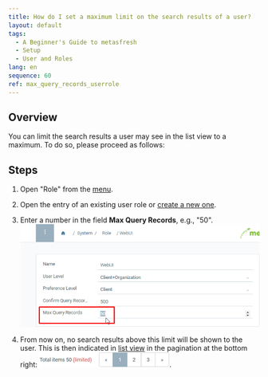 ```yaml
---
title: How do I set a maximum limit on the search results of a user?
layout: default
tags:
  - A Beginner's Guide to metasfresh
  - Setup
  - User and Roles
lang: en
sequence: 60
ref: max_query_records_userrole
---
```


## Overview
You can limit the search results a user may see in the list view to a maximum. To do so, please proceed as follows:

## Steps
1. Open "Role" from the [menu](Menu).
1. Open the entry of an existing user role or [create a new one](NewUserRole).
1. Enter a number in the field **Max Query Records**, e.g., "50".<br>
![](assets/Max_query_records_screenshot.png)

1. From now on, no search results above this limit will be shown to the user. This is then indicated in [list view](ViewModes#list-view) in the pagination at the bottom right: ![](assets/Max_query_records_userrole.png).
